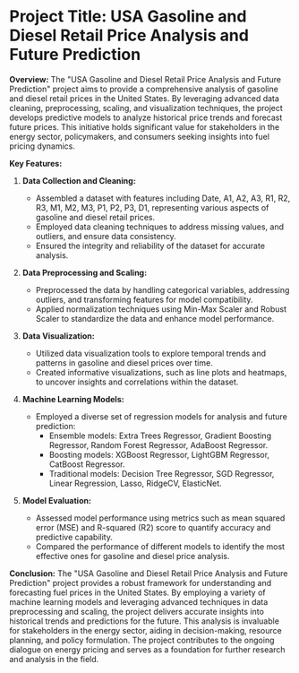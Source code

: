 # **Project Title: USA Gasoline and Diesel Retail Price Analysis and Future Prediction**

**Overview:**
The "USA Gasoline and Diesel Retail Price Analysis and Future Prediction" project aims to provide a comprehensive analysis of gasoline and diesel retail prices in the United States. By leveraging advanced data cleaning, preprocessing, scaling, and visualization techniques, the project develops predictive models to analyze historical price trends and forecast future prices. This initiative holds significant value for stakeholders in the energy sector, policymakers, and consumers seeking insights into fuel pricing dynamics.

**Key Features:**

1. **Data Collection and Cleaning:**
   - Assembled a dataset with features including Date, A1, A2, A3, R1, R2, R3, M1, M2, M3, P1, P2, P3, D1, representing various aspects of gasoline and diesel retail prices.
   - Employed data cleaning techniques to address missing values, and outliers, and ensure data consistency.
   - Ensured the integrity and reliability of the dataset for accurate analysis.

2. **Data Preprocessing and Scaling:**
   - Preprocessed the data by handling categorical variables, addressing outliers, and transforming features for model compatibility.
   - Applied normalization techniques using Min-Max Scaler and Robust Scaler to standardize the data and enhance model performance.

3. **Data Visualization:**
   - Utilized data visualization tools to explore temporal trends and patterns in gasoline and diesel prices over time.
   - Created informative visualizations, such as line plots and heatmaps, to uncover insights and correlations within the dataset.

4. **Machine Learning Models:**
   - Employed a diverse set of regression models for analysis and future prediction:
      - Ensemble models: Extra Trees Regressor, Gradient Boosting Regressor, Random Forest Regressor, AdaBoost Regressor.
      - Boosting models: XGBoost Regressor, LightGBM Regressor, CatBoost Regressor.
      - Traditional models: Decision Tree Regressor, SGD Regressor, Linear Regression, Lasso, RidgeCV, ElasticNet.

5. **Model Evaluation:**
   - Assessed model performance using metrics such as mean squared error (MSE) and R-squared (R2) score to quantify accuracy and predictive capability.
   - Compared the performance of different models to identify the most effective ones for gasoline and diesel price analysis.

**Conclusion:**
The "USA Gasoline and Diesel Retail Price Analysis and Future Prediction" project provides a robust framework for understanding and forecasting fuel prices in the United States. By employing a variety of machine learning models and leveraging advanced techniques in data preprocessing and scaling, the project delivers accurate insights into historical trends and predictions for the future. This analysis is invaluable for stakeholders in the energy sector, aiding in decision-making, resource planning, and policy formulation. The project contributes to the ongoing dialogue on energy pricing and serves as a foundation for further research and analysis in the field.
